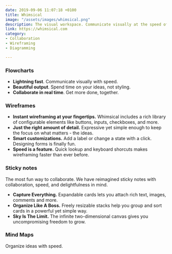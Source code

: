 ```yaml
---
date: 2019-09-06 11:07:18 +0100
title: Whimsical
image: "/assets/images/whimsical.png"
description: The visual workspace. Communicate visually at the speed of thought.
link: https://whimsical.com
category:
- Collaboration
- Wireframing
- Diagramming

---
```

### Flowcharts

* **Lightning fast**. Communicate visually with speed.
* **Beautiful output**. Spend time on your ideas, not styling.
* **Collaborate in real time**. Get more done, together.

### Wireframes

* **Instant wireframing at your fingertips.** Whimsical includes a rich library of configurable elements like buttons, inputs, checkboxes, and more.
* **Just the right amount of detail.** Expressive yet simple enough to keep the focus on what matters - the ideas.
* **Smart customizations.** Add a label or change a state with a click. Designing forms is finally fun.
* **Speed is a feature.** Quick lookup and keyboard shorcuts makes wireframing faster than ever before.

### Sticky notes

The most fun way to collaborate. We have reimagined sticky notes with collaboration, speed, and delightfulness in mind.

* **Capture Everything.** Expandable cards lets you attach rich text, images, comments and more.
* **Organize Like A Boss.** Freely resizable stacks help you group and sort cards in a powerful yet simple way.
* **Sky Is The Limit.** The infinite two-dimensional canvas gives you uncompromising freedom to grow.

### Mind Maps

Organize ideas with speed.